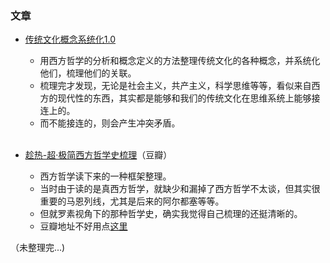 ### 文章

* [传统文化概念系统化1.0](https://www.bilibili.com/read/cv17282826)
  * 用西方哲学的分析和概念定义的方法整理传统文化的各种概念，并系统化他们，梳理他们的关联。
  * 梳理完才发现，无论是社会主义，共产主义，科学思维等等，看似来自西方的现代性的东西，其实都是能够和我们的传统文化在思维系统上能够接连上的。
  * 而不能接连的，则会产生冲突矛盾。
<br/><br/>

* [趁热-超·极简西方哲学史梳理](https://www.douban.com/note/609014973/?_i=7169539bzRzHOc)（豆瓣）
  * 西方哲学读下来的一种框架整理。
  * 当时由于读的是真西方哲学，就缺少和漏掉了西方哲学不太谈，但其实很重要的马恩列线，尤其是后来的阿尔都塞等等。
  * 但就罗素视角下的那种哲学史，确实我觉得自己梳理的还挺清晰的。
  * 豆瓣地址不好用点[这里](HistoryofWPH.md)

（未整理完...)